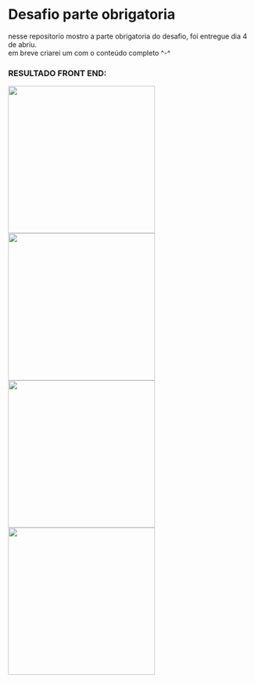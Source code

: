 # Desafio parte obrigatoria

nesse repositorio mostro a parte obrigatoria do desafio, foi entregue dia 4 de abriu. <br>
em breve criarei um com o conteúdo completo ^-^
 

### RESULTADO FRONT END:

<img height="300px" src="https://user-images.githubusercontent.com/74678483/161665502-98f1bb5e-f145-4a31-96f6-465127b7d942.jpg" alt="">

<img height="300px" src="https://user-images.githubusercontent.com/74678483/161666282-28f6b8fe-3587-46eb-8daf-281ff52e09e6.png" alt="">

<img height="300px" src="https://user-images.githubusercontent.com/74678483/161666379-e73c5c91-b061-4f0b-94b3-3aa4966ae6fc.png" alt="">

<img height="300px" src="https://user-images.githubusercontent.com/74678483/161666447-10d99205-f770-4fd6-8ec8-709a27fd0151.png" alt="">
